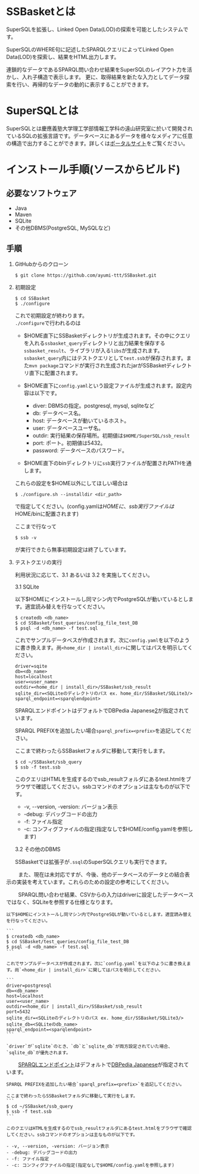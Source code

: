 # SSBasketとは
SuperSQLを拡張し、Linked Open Data(LOD)の探索を可能としたシステムです。

SuperSQLのWHERE句に記述したSPARQLクエリによってLinked Open Data(LOD)を探索し、結果をHTML出力します。

連鎖的なデータであるSPARQL問い合わせ結果をSuperSQLのレイアウト力を活かし、入れ子構造で表示します。
更に、取得結果を新たな入力としてデータ探索を行い、再帰的なデータの動的に表示することができます。


# SuperSQLとは

SuperSQLとは慶應義塾大学理工学部情報工学科の遠山研究室に於いて開発されているSQLの拡張言語です。データベースにあるデータを様々なメディアに任意の構造で出力することができます。詳しくは[ポータルサイト][1]をご覧ください。

# インストール手順(ソースからビルド)

## 必要なソフトウェア
- Java
- Maven
- SQLite
- その他DBMS(PostgreSQL, MySQLなど)

## 手順
1. GitHubからのクローン

    `$ git clone https://github.com/ayumi-ttt/SSBasket.git`


2. 初期設定

    ```
    $ cd SSBasket
    $ ./configure
    ```
    これで初期設定が終わります。\
    `./configure`で行われるのは
    - $HOME直下にSSBasketディレクトリが生成されます。その中にクエリを入れる`ssbasket_query`ディレクトリと出力結果を保存する`ssbasket_result`、ライブラリが入る`libs`が生成されます。`ssbasket_query`内にはテストクエリとして`test.ssb`が保存されます。また`mvn package`コマンドが実行され生成されたjarがSSBasketディレクトリ直下に配置されます。
    - $HOME直下に`config.yaml`という設定ファイルが生成されます。設定内容は以下です。
        
        - diver: DBMSの指定。postgresql, mysql, sqliteなど 
        - db: データベース名。
        - host: データベースが動いているホスト。
        - user: データベースユーザ名。
        - outdir: 実行結果の保存場所。初期値は`$HOME/SuperSQL/ssb_result`
        - port: ポート。初期値は5432。
        - password: データベースのパスワード。

    - $HOME直下のbinディレクトリに`ssb`実行ファイルが配置されPATHを通します。

    これらの設定を$HOME以外にしてほしい場合は
    
    `$ ./configure.sh --installdir <dir_path>`
    
    で指定してください。(config.yamlは$HOMEに、ssb実行ファイルは$HOME/binに配置されます)

    ここまで行なって
    
    `$ ssb -v`

    が実行できたら無事初期設定は終了しています。

3. テストクエリの実行
   
   利用状況に応じて、3.1 あるいは 3.2 を実施してください。

   3.1 SQLite 

    以下$HOMEにインストールし同マシン内でPostgreSQLが動いているとします。適宜読み替えを行なってください。
    
    ```
    $ createdb <db_name>
    $ cd SSBasket/test_queries/config_file_test_DB
    $ psql -d <db_name> -f test.sql
    ```

    これでサンプルデータベスが作成されます。次に`config.yaml`を以下のように書き換えます。尚`<home_dir | install_dir>`に関してはパスを明示してください。
    
    ```
    driver=sqite
    db=<db_name>
    host=localhost
    user=<user_name>
    outdir=<home_dir | install_dir>/SSBasket/ssb_result
    sqlite_dir=<SQLiteのディレクトリのパス ex. home_dir/SSBasket/SQLite3/>
    sparql_endpoint=<sparqlendpoint>
    ```
    
    SPARQLエンドポイントはデフォルトでDBPedia Japanese[2][3]が指定されています。

    SPARQL PREFIXを追加したい場合`sparql_prefix=<prefix>`を追記してください。

    ここまで終わったらSSBasketフォルダに移動して実行をします。
    
    ```
    $ cd ~/SSBasket/ssb_query
    $ ssb -f test.ssb
    ```
    
    このクエリはHTMLを生成するのでssb_resultフォルダにあるtest.htmlをブラウザで確認してください。ssbコマンドのオプションは主なものが以下です。

    - -v, --version, -version: バージョン表示
    - -debug: デバッグコードの出力
    - -f: ファイル指定
    - -c: コンフィグファイルの指定(指定なしで$HOME/config.yamlを参照します)
    
   3.2 その他のDBMS
   
    SSBasketでは拡張子が`.ssql`のSuperSQLクエリも実行できます。
    
　　 また、現在は未対応ですが、今後、他のデータベースのデータとの結合表示の実装を考えています。これらのための設定の参考にしてください。
   
　　 SPARQL問い合わせ結果、CSVからの入力はdriverに設定したデータベースではなく、SQLiteを参照する仕様となります。

    以下$HOMEにインストールし同マシン内でPostgreSQLが動いているとします。適宜読み替えを行なってください。
    
    ```
    $ createdb <db_name>
    $ cd SSBasket/test_queries/config_file_test_DB
    $ psql -d <db_name> -f test.sql
    ```

    これでサンプルデータベスが作成されます。次に`config.yaml`を以下のように書き換えます。尚`<home_dir | install_dir>`に関してはパスを明示してください。
    
    ```
    driver=postgresql
    db=<db_name>
    host=localhost
    user=<user_name>
    outdir=<home_dir | install_dir>/SSBasket/ssb_result
    port=5432
    sqlite_dir=<SQLiteのディレクトリのパス ex. home_dir/SSBasket/SQLite3/>
    sqlite_db=<SQLiteのdb_name>
    sparql_endpoint=<sparqlendpoint>
    ```
    
    `driver`が`sqlite`のとき、`db`と`sqlite_db`が両方設定されていた場合、`sqlite_db`が優先されます。

　　 [SPARQLエンドポイント][3]はデフォルトで[DBPedia Japanese][2]が指定されています。

    SPARQL PREFIXを追加したい場合`sparql_prefix=<prefix>`を追記してください。

    ここまで終わったらSSBasketフォルダに移動して実行をします。
    ```
    $ cd ~/SSBasket/ssb_query
    $ ssb -f test.ssb
    ```
    
    このクエリはHTMLを生成するのでssb_resultフォルダにあるtest.htmlをブラウザで確認してください。ssbコマンドのオプションは主なものが以下です。

    - -v, --version, -version: バージョン表示
    - -debug: デバッグコードの出力
    - -f: ファイル指定
    - -c: コンフィグファイルの指定(指定なしで$HOME/config.yamlを参照します)



[1]:http://ssql.db.ics.keio.ac.jp/
[2]:https://ja.dbpedia.org
[3]:http://ja.dbpedia.org/sparql
